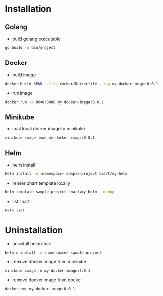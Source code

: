 # Installation

## Golang
* build golang executable

```bash
go build -o bin/project
```

## Docker
* build image

```bash
docker build $PWD --file docker/Dockerfile --tag my-docker-image:0.0.1
```

* run image 

```bash
docker run -p 8080:8080 my-docker-image:0.0.1
```

## Minikube
* load local docker image to minikube

```bash
minikube image load my-docker-image:0.0.1
```

## Helm

* helm install

```bash
helm install -n <namespace> sample-project chart/my-helm
```

* render chart template locally

```bash
helm template sample-project chart/my-helm --debug
```

* list chart

```bash
helm list
```

# Uninstallation 

* uninstall helm chart
```bash
helm uninstall -n <namespace> sample-project
```

* remove docker image from minikube

```bash
minikube image rm my-docker-image:0.0.1
```

* remove docker image from docker 

```bash
docker rmi my-docker-image:0.0.1
```
